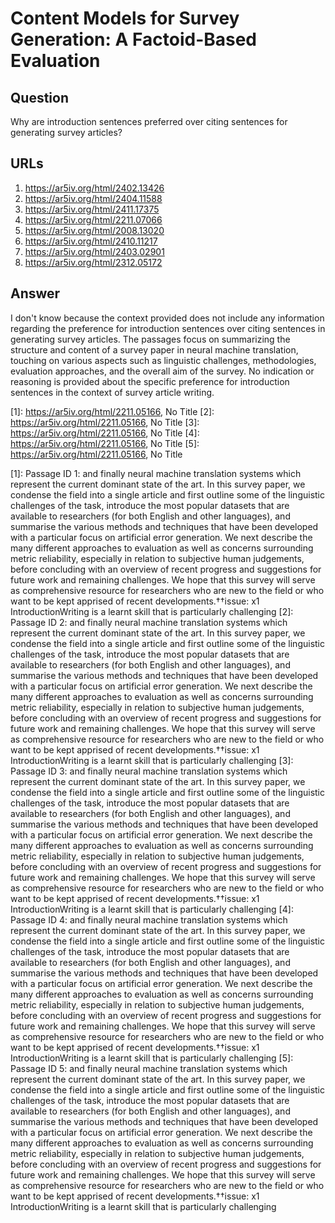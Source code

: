 # Content Models for Survey Generation: A Factoid-Based Evaluation

## Question

Why are introduction sentences preferred over citing sentences for generating survey articles?

## URLs

1. https://ar5iv.org/html/2402.13426
2. https://ar5iv.org/html/2404.11588
3. https://ar5iv.org/html/2411.17375
4. https://ar5iv.org/html/2211.07066
5. https://ar5iv.org/html/2008.13020
6. https://ar5iv.org/html/2410.11217
7. https://ar5iv.org/html/2403.02901
8. https://ar5iv.org/html/2312.05172

## Answer

I don't know because the context provided does not include any information regarding the preference for introduction sentences over citing sentences in generating survey articles. The passages focus on summarizing the structure and content of a survey paper in neural machine translation, touching on various aspects such as linguistic challenges, methodologies, evaluation approaches, and the overall aim of the survey. No indication or reasoning is provided about the specific preference for introduction sentences in the context of survey article writing.

[1]: https://ar5iv.org/html/2211.05166, No Title
[2]: https://ar5iv.org/html/2211.05166, No Title
[3]: https://ar5iv.org/html/2211.05166, No Title
[4]: https://ar5iv.org/html/2211.05166, No Title
[5]: https://ar5iv.org/html/2211.05166, No Title

[1]: Passage ID 1: and finally neural machine translation systems which represent the current dominant state of the art. In this survey paper, we condense the field into a single article and first outline some of the linguistic challenges of the task, introduce the most popular datasets that are available to researchers (for both English and other languages), and summarise the various methods and techniques that have been developed with a particular focus on artificial error generation. We next describe the many different approaches to evaluation as well as concerns surrounding metric reliability, especially in relation to subjective human judgements, before concluding with an overview of recent progress and suggestions for future work and remaining challenges. We hope that this survey will serve as comprehensive resource for researchers who are new to the field or who want to be kept apprised of recent developments.††issue: x1 IntroductionWriting is a learnt skill that is particularly challenging
[2]: Passage ID 2: and finally neural machine translation systems which represent the current dominant state of the art. In this survey paper, we condense the field into a single article and first outline some of the linguistic challenges of the task, introduce the most popular datasets that are available to researchers (for both English and other languages), and summarise the various methods and techniques that have been developed with a particular focus on artificial error generation. We next describe the many different approaches to evaluation as well as concerns surrounding metric reliability, especially in relation to subjective human judgements, before concluding with an overview of recent progress and suggestions for future work and remaining challenges. We hope that this survey will serve as comprehensive resource for researchers who are new to the field or who want to be kept apprised of recent developments.††issue: x1 IntroductionWriting is a learnt skill that is particularly challenging
[3]: Passage ID 3: and finally neural machine translation systems which represent the current dominant state of the art. In this survey paper, we condense the field into a single article and first outline some of the linguistic challenges of the task, introduce the most popular datasets that are available to researchers (for both English and other languages), and summarise the various methods and techniques that have been developed with a particular focus on artificial error generation. We next describe the many different approaches to evaluation as well as concerns surrounding metric reliability, especially in relation to subjective human judgements, before concluding with an overview of recent progress and suggestions for future work and remaining challenges. We hope that this survey will serve as comprehensive resource for researchers who are new to the field or who want to be kept apprised of recent developments.††issue: x1 IntroductionWriting is a learnt skill that is particularly challenging
[4]: Passage ID 4: and finally neural machine translation systems which represent the current dominant state of the art. In this survey paper, we condense the field into a single article and first outline some of the linguistic challenges of the task, introduce the most popular datasets that are available to researchers (for both English and other languages), and summarise the various methods and techniques that have been developed with a particular focus on artificial error generation. We next describe the many different approaches to evaluation as well as concerns surrounding metric reliability, especially in relation to subjective human judgements, before concluding with an overview of recent progress and suggestions for future work and remaining challenges. We hope that this survey will serve as comprehensive resource for researchers who are new to the field or who want to be kept apprised of recent developments.††issue: x1 IntroductionWriting is a learnt skill that is particularly challenging
[5]: Passage ID 5: and finally neural machine translation systems which represent the current dominant state of the art. In this survey paper, we condense the field into a single article and first outline some of the linguistic challenges of the task, introduce the most popular datasets that are available to researchers (for both English and other languages), and summarise the various methods and techniques that have been developed with a particular focus on artificial error generation. We next describe the many different approaches to evaluation as well as concerns surrounding metric reliability, especially in relation to subjective human judgements, before concluding with an overview of recent progress and suggestions for future work and remaining challenges. We hope that this survey will serve as comprehensive resource for researchers who are new to the field or who want to be kept apprised of recent developments.††issue: x1 IntroductionWriting is a learnt skill that is particularly challenging